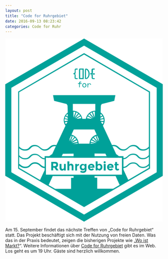 ```yaml
---
layout: post
title: "Code for Ruhrgebiet"
date: 2016-09-13 08:23:42
categories: Code for Ruhr
---
```


![CryptoParty](/media/2016-09-13/code-for-ruhr.png)


Am 15. September findet das nächste Treffen von „Code for Ruhrgebiet“ statt. Das Projekt beschäftigt sich mit der Nutzung von freien Daten. Was das in der Praxis bedeutet, zeigen die bisherigen Projekte wie „[Wo ist Markt?](https://wo-ist-markt.de/#essen)“. Weitere Informationen über [Code for Ruhrgebiet](http://codefor.de/ruhrgebiet/) gibt es im Web. Los geht es um 19 Uhr. Gäste sind herzlich willkommen.